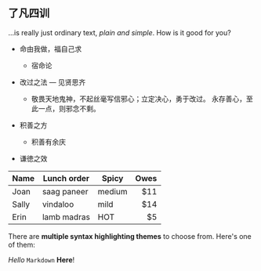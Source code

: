 了凡四训
-------------
 ...is really just ordinary text, *plain and simple*. How is it good for you?

 - 命由我做，福自己求
   - 宿命论
 
 - 改过之法
   — 见贤思齐
   - 敬畏天地鬼神，不起丝毫写信邪心；立定决心，勇于改过。 永存善心，至此一点，则邪念不剩。
  
 - 积善之方
   - 积善有余庆
 
 - 谦徳之效
 
Name | Lunch order | Spicy      | Owes
------- | ---------------- | ---------- | ---------:
Joan  | saag paneer | medium | $11
Sally  | vindaloo        | mild       | $14
Erin   | lamb madras | HOT      | $5

There are **multiple syntax highlighting themes** to choose from. Here's one of them:

_Hello_ `Markdown` **Here**!

